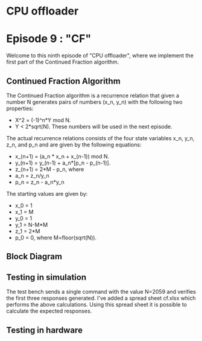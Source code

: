 # CPU offloader
# Episode 9 : "CF"

Welcome to this ninth episode of "CPU offloader", where we implement
the first part of the Continued Fraction algorithm.

## Continued Fraction Algorithm

The Continued Fraction algorithm is a recurrence relation that given a number N
generates pairs of numbers (x\_n, y\_n) with the following two properties:
* X^2 = (-1)^n\*Y mod N.
* Y < 2\*sqrt(N).
These numbers will be used in the next episode.

The actual recurrence relations consists of the four state variables x\_n,
y\_n, z\_n, and p\_n and are given by the following equations:
* x\_(n+1) = (a\_n \* x\_n + x\_(n-1)) mod N.
* y\_(n+1) = y\_(n-1) + a\_n\*[p\_n - p\_(n-1)].
* z\_(n+1) = 2\*M - p\_n,
where 
* a\_n = z\_n/y\_n
* p\_n = z\_n - a\_n\*y\_n

The starting values are given by:
* x\_0 = 1
* x\_1 = M
* y\_0 = 1
* y\_1 = N-M\*M
* z\_1 = 2\*M
* p\_0 = 0,
where M=floor(sqrt(N)).

## Block Diagram

## Testing in simulation
The test bench sends a single command with the value N=2059 and verifies the
first three responses generated.
I've added a spread sheet cf.xlsx which performs the above calculations. Using
this spread sheet it is possible to calculate the expected responses.

## Testing in hardware


